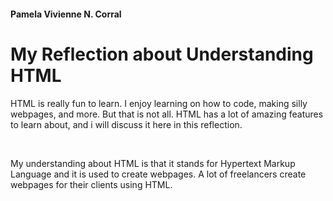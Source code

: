 <DOCTYPE html>
<html>
  <head>
    <h4> Pamela Vivienne N. Corral </h4>
    <h1> My Reflection about Understanding HTML </h1>
  </head>
  <body>
    <p> HTML is really fun to learn. I enjoy learning on how to code, making silly webpages, and more. But that is not all. HTML has a lot of amazing features to learn about, and i will discuss it here in this reflection. </p>
    <br>
    <p> My understanding about HTML is that it stands for Hypertext Markup Language and it is used to create webpages. A lot of freelancers create webpages for their clients using HTML. </p>
  </body>
</html>
